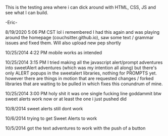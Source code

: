  This is the testing area where i can dick around with HTML, CSS, JS and see what I can build.
 
 -Eric-

8/19/2020 5:06 PM CST
lol i remembered I had this again and was playing around the homepage (couchsitter.github.io), saw some text / grammar issues and fixed them. Will also upload new pep shortly

10/25/2014 4:22 PM
mobile works as intended

10/25/2014 3:15 PM
I tried making all the javascript alert/prompt adventures into sweetAlert adventures (which was my intention all along) but there's only ALERT popups in the sweetalert libraries, nothing for PROMPTS yet. however there are things in motion that are requested changes / forked libraries that are waiting to be pulled in which fixes this conundrum of mine.

10/25/2014 3:00 PM
holy shit it was one single fucking line goddammit
btw sweet alerts work now
or at least the one i just pushed did 

10/8/2014 
sweet alerts still dont work

10/6/2014
trying to get Sweet Alerts to work

10/5/2014
got the text adventures to work with the push of a button




